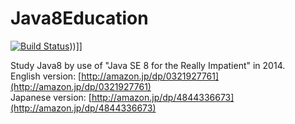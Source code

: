 Java8Education
==============

[![Build Status](https://travis-ci.org/budougumi0617/Java8Education.svg?branch=master)](https://travis-ci.org/budougumi0617/Java8Education)))]]

Study Java8 by use of "Java SE 8 for the Really Impatient" in 2014.  
English version: [http://amazon.jp/dp/0321927761](http://amazon.jp/dp/0321927761)  
Japanese version: [http://amazon.jp/dp/4844336673](http://amazon.jp/dp/4844336673)


